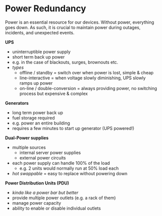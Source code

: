 # Power Redundancy

Power is an essential resource for our devices. Without power, everything goes down. As such, it is crucial to maintain power during outages, incidents, and unexpected events. 

**UPS**
- uninterruptible power supply
- short term back up power
- e.g. in the case of blackouts, surges, brownouts etc.
- *types*
    - offline / standby = switch over when power is lost, simple & cheap
    - line-interactive = when voltage slowly diminishing, UPS slowly ramps up power
    - on-line / double-conversion = always providing power, no switching process but expensive & complex

**Generators**
- long term power back up
- fuel storage required
- e.g. power an entire building
- requires a few minutes to start up generator (UPS powered!)

**Dual-Power supplies**
- multiple sources
    - internal server power supplies
    - external power circuits
- each power supply can handle 100% of the load
    - e.g. 2 units would normally run at 50% load each
- *hot swappable* = easy to replace without powering down

**Power Distribution Units (PDU)**
- *kinda like a power bar but better*
- provide multiple power outlets (e.g. a rack of them)
- manage power capacity
- ability to enable or disable individual outlets
